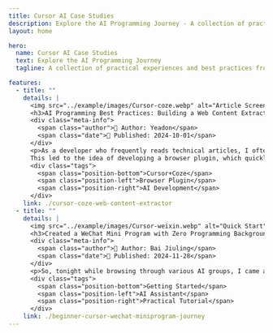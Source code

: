 ```yaml
---
title: Cursor AI Case Studies
description: Explore the AI Programming Journey - A collection of practical experiences and best practices from developers across different fields using Cursor AI
layout: home

hero:
  name: Cursor AI Case Studies
  text: Explore the AI Programming Journey
  tagline: A collection of practical experiences and best practices from developers across different fields using Cursor AI

features:
  - title: ""
    details: |
      <img src="../example/images/Cursor-coze.webp" alt="Article Screenshot" />
      <h3>AI Programming Best Practices: Building a Web Content Extraction Plugin with Cursor + Coze Workflow</h3>
      <div class="meta-info">
        <span class="author">👤 Author: Yeadon</span>
        <span class="date">📅 Published: 2024-10-01</span>
      </div>
      <p>As a developer who frequently reads technical articles, I often wanted to find a convenient tool to extract and save article highlights.
      This led to the idea of developing a browser plugin, which quickly became a reality with the help of AI.</p>
      <div class="tags">
        <span class="position-bottom">Cursor+Coze</span>
        <span class="position-left">Browser Plugin</span>
        <span class="position-right">AI Development</span>
      </div>
    link: ./cursor-coze-web-content-extractor
  - title: ""
    details: |
      <img src="../example/images/Cursor-weixin.webp" alt="Quick Start" />
      <h3>Created a WeChat Mini Program with Zero Programming Background Using Cursor</h3>
      <div class="meta-info">
        <span class="author">👤 Author: Bai Jiuling</span>
        <span class="date">📅 Published: 2024-11-28</span>
      </div>
      <p>So, tonight while browsing through various AI groups, I came across a Crossroads Blog article about a product called Love Keyboard. Seeing this was a bit heartbreaking, not for any other reason but because this was exactly the input method I wanted to make a month ago! Unfortunately, after working with Cursor for over a month without success, this company managed to create it. /(ㄒoㄒ)/~~ </p>
      <div class="tags">
        <span class="position-bottom">Getting Started</span>
        <span class="position-left">AI Assistant</span>
        <span class="position-right">Practical Tutorial</span>
      </div>
    link: ./beginner-cursor-wechat-miniprogram-journey
---
```

